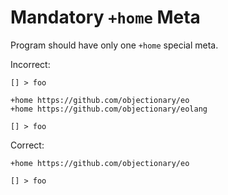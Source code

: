 # Mandatory `+home` Meta

Program should have only one `+home` special meta.

Incorrect:

```eo
[] > foo
```

```eo
+home https://github.com/objectionary/eo
+home https://github.com/objectionary/eolang

[] > foo
```

Correct:

```eo
+home https://github.com/objectionary/eo

[] > foo
```
